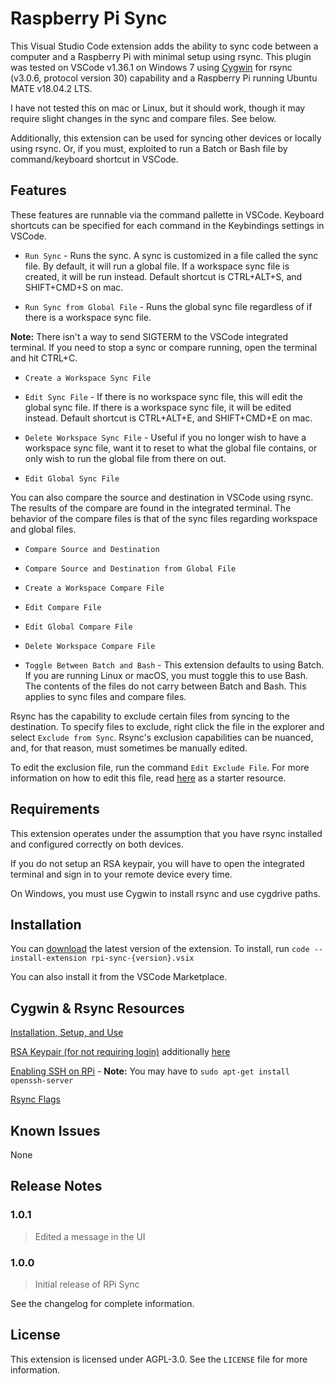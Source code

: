 # Raspberry Pi Sync

This Visual Studio Code extension adds the ability to sync code between a computer and a Raspberry Pi with minimal setup using rsync. This plugin was tested on VSCode v1.36.1 on Windows 7 using [Cygwin](https://cygwin.com/) for rsync (v3.0.6, protocol version 30) capability and a Raspberry Pi running Ubuntu MATE v18.04.2 LTS.

I have not tested this on mac or Linux, but it should work, though it may require slight changes in the sync and compare files. See below.

Additionally, this extension can be used for syncing other devices or locally using rsync. Or, if you must, exploited to run a Batch or Bash file by command/keyboard shortcut in VSCode.

## Features

These features are runnable via the command pallette in VSCode. Keyboard shortcuts can be specified for each command in the Keybindings settings in VSCode.

* `Run Sync` - Runs the sync. A sync is customized in a file called the sync file. By default, it will run a global file. If a workspace sync file is created, it will be run instead. Default shortcut is CTRL+ALT+S, and SHIFT+CMD+S on mac.

* `Run Sync from Global File` - Runs the global sync file regardless of if there is a workspace sync file.

**Note:** There isn't a way to send SIGTERM to the VSCode integrated terminal. If you need to stop a sync or compare running, open the terminal and hit CTRL+C.

* `Create a Workspace Sync File`

* `Edit Sync File` - If there is no workspace sync file, this will edit the global sync file. If there is a workspace sync file, it will be edited instead. Default shortcut is CTRL+ALT+E, and SHIFT+CMD+E on mac.

* `Delete Workspace Sync File` - Useful if you no longer wish to have a workspace sync file, want it to reset to what the global file contains, or only wish to run the global file from there on out.

* `Edit Global Sync File`

You can also compare the source and destination in VSCode using rsync. The results of the compare are found in the integrated terminal. The behavior of the compare files is that of the sync files regarding workspace and global files.

* `Compare Source and Destination`

* `Compare Source and Destination from Global File`

* `Create a Workspace Compare File`

* `Edit Compare File`

* `Edit Global Compare File`

* `Delete Workspace Compare File`

* `Toggle Between Batch and Bash` - This extension defaults to using Batch. If you are running Linux or macOS, you must toggle this to use Bash. The contents of the files do not carry between Batch and Bash. This applies to sync files and compare files.

Rsync has the capability to exclude certain files from syncing to the destination. To specify files to exclude, right click the file in the explorer and select `Exclude from Sync`. Rsync's exclusion capabilities can be nuanced, and, for that reason, must sometimes be manually edited.

To edit the exclusion file, run the command `Edit Exclude File`. For more information on how to edit this file, read [here](https://www.hyperorg.com/blogger/2008/05/10/beginner-to-beginner-rsync-exclude-from/) as a starter resource.

## Requirements

This extension operates under the assumption that you have rsync installed and configured correctly on both devices.

If you do not setup an RSA keypair, you will have to open the integrated terminal and sign in to your remote device every time.

On Windows, you must use Cygwin to install rsync and use cygdrive paths.

## Installation

You can [download](https://github.com/WampyCakes/RPi-Sync/releases) the latest version of the extension. To install, run `code --install-extension rpi-sync-{version}.vsix`

You can also install it from the VSCode Marketplace.

## Cygwin & Rsync Resources
[Installation, Setup, and Use](https://www.howtogeek.com/175008/the-non-beginners-guide-to-syncing-data-with-rsync/)

[RSA Keypair (for not requiring login)](https://willhaley.com/blog/backup-windows-internet-rsync-ssh-raspberry-pi/) additionally [here](https://www.thegeekstuff.com/2008/11/3-steps-to-perform-ssh-login-without-password-using-ssh-keygen-ssh-copy-id/) 

[Enabling SSH on RPi](https://www.raspberrypi.org/documentation/remote-access/ssh/README.md) - **Note:** You may have to `sudo apt-get install openssh-server`

[Rsync Flags](http://manpages.ubuntu.com/manpages/disco/en/man1/rsync.1.html)

## Known Issues

None

## Release Notes

### 1.0.1

>Edited a message in the UI

### 1.0.0

>Initial release of RPi Sync

See the changelog for complete information.
## License
This extension is licensed under AGPL-3.0. See the `LICENSE` file for more information.
